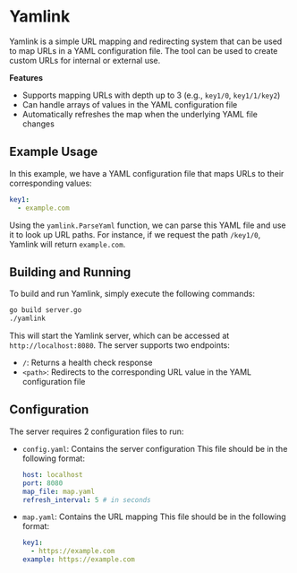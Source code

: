 # **Yamlink**

Yamlink is a simple URL mapping and redirecting system that can be used to map URLs in a YAML configuration file. The tool can be used to create custom URLs for internal or external use.

**Features**

- Supports mapping URLs with depth up to 3 (e.g., `key1/0`, `key1/1/key2`)
- Can handle arrays of values in the YAML configuration file
- Automatically refreshes the map when the underlying YAML file changes

## **Example Usage**

In this example, we have a YAML configuration file that maps URLs to their corresponding values:

```yaml
key1:
  - example.com
```

Using the `yamlink.ParseYaml` function, we can parse this YAML file and use it to look up URL paths. For instance, if we request the path `/key1/0`, Yamlink will return `example.com`.

## **Building and Running**

To build and run Yamlink, simply execute the following commands:

```bash
go build server.go
./yamlink
```

This will start the Yamlink server, which can be accessed at `http://localhost:8080`. The server supports two endpoints:

- `/`: Returns a health check response
- `<path>`: Redirects to the corresponding URL value in the YAML configuration file

## **Configuration**

The server requires 2 configuration files to run:

- `config.yaml`: Contains the server configuration
  This file should be in the following format:
  ```yaml
  host: localhost
  port: 8080
  map_file: map.yaml
  refresh_interval: 5 # in seconds
  ```
- `map.yaml`: Contains the URL mapping
  This file should be in the following format:
  ```yaml
  key1:
    - https://example.com
  example: https://example.com
  ```

